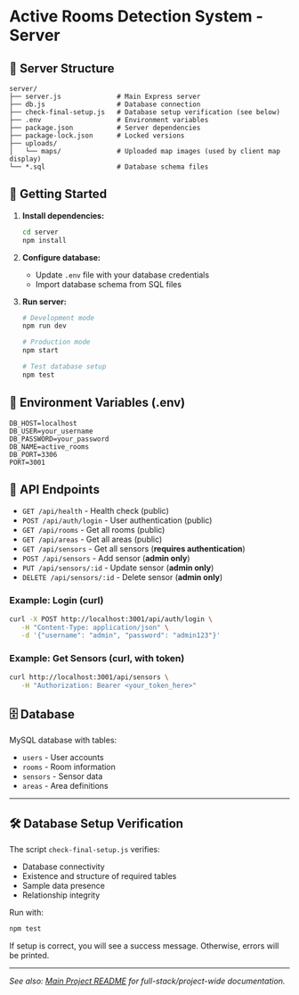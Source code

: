 
# Active Rooms Detection System - Server


## 📁 Server Structure

```
server/
├── server.js              # Main Express server
├── db.js                  # Database connection
├── check-final-setup.js   # Database setup verification (see below)
├── .env                   # Environment variables
├── package.json           # Server dependencies
├── package-lock.json      # Locked versions
├── uploads/
│   └── maps/              # Uploaded map images (used by client map display)
└── *.sql                  # Database schema files
```


## 🚀 Getting Started

1. **Install dependencies:**
   ```bash
   cd server
   npm install
   ```

2. **Configure database:**
   - Update `.env` file with your database credentials
   - Import database schema from SQL files

3. **Run server:**
   ```bash
   # Development mode
   npm run dev

   # Production mode  
   npm start

   # Test database setup
   npm test
   ```


## 🔧 Environment Variables (.env)

```properties
DB_HOST=localhost
DB_USER=your_username
DB_PASSWORD=your_password
DB_NAME=active_rooms
DB_PORT=3306
PORT=3001
```


## 📡 API Endpoints

- `GET /api/health` - Health check (public)
- `POST /api/auth/login` - User authentication (public)
- `GET /api/rooms` - Get all rooms (public)
- `GET /api/areas` - Get all areas (public)
- `GET /api/sensors` - Get all sensors (**requires authentication**)
- `POST /api/sensors` - Add sensor (**admin only**)
- `PUT /api/sensors/:id` - Update sensor (**admin only**)
- `DELETE /api/sensors/:id` - Delete sensor (**admin only**)

### Example: Login (curl)
```bash
curl -X POST http://localhost:3001/api/auth/login \
   -H "Content-Type: application/json" \
   -d '{"username": "admin", "password": "admin123"}'
```

### Example: Get Sensors (curl, with token)
```bash
curl http://localhost:3001/api/sensors \
   -H "Authorization: Bearer <your_token_here>"
```


## 🗄️ Database

MySQL database with tables:
- `users` - User accounts
- `rooms` - Room information
- `sensors` - Sensor data
- `areas` - Area definitions

---

## 🛠️ Database Setup Verification

The script `check-final-setup.js` verifies:
- Database connectivity
- Existence and structure of required tables
- Sample data presence
- Relationship integrity

Run with:
```bash
npm test
```
If setup is correct, you will see a success message. Otherwise, errors will be printed.

---

*See also: [Main Project README](../README.md) for full-stack/project-wide documentation.*